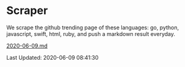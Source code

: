 # Scraper

We scrape the github trending page of these languages: go, python, javascript, swift, html, ruby, and push a markdown result everyday.

[2020-06-09.md](https://github.com/henson/Scraper/blob/master/2020-06-09.md)

Last Updated: 2020-06-09 08:41:30
